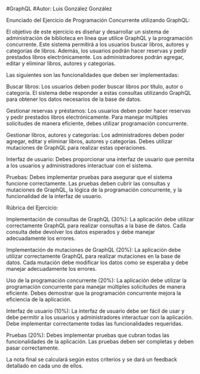 #GraphQL
#Autor: Luis González González

Enunciado del Ejercicio de Programación Concurrente utilizando GraphQL:

El objetivo de este ejercicio es diseñar y desarrollar un sistema de administración de biblioteca en línea que utilice GraphQL y la programación concurrente. Este sistema permitirá a los usuarios buscar libros, autores y categorías de libros. Además, los usuarios podrán hacer reservas y pedir prestados libros electrónicamente. Los administradores podrán agregar, editar y eliminar libros, autores y categorías.

Las siguientes son las funcionalidades que deben ser implementadas:

Buscar libros: Los usuarios deben poder buscar libros por título, autor o categoría. El sistema debe responder a estas consultas utilizando GraphQL para obtener los datos necesarios de la base de datos.

Gestionar reservas y préstamos: Los usuarios deben poder hacer reservas y pedir prestados libros electrónicamente. Para manejar múltiples solicitudes de manera eficiente, debes utilizar programación concurrente.

Gestionar libros, autores y categorías: Los administradores deben poder agregar, editar y eliminar libros, autores y categorías. Debes utilizar mutaciones de GraphQL para realizar estas operaciones.

Interfaz de usuario: Debes proporcionar una interfaz de usuario que permita a los usuarios y administradores interactuar con el sistema.

Pruebas: Debes implementar pruebas para asegurar que el sistema funcione correctamente. Las pruebas deben cubrir las consultas y mutaciones de GraphQL, la lógica de la programación concurrente, y la funcionalidad de la interfaz de usuario.

Rúbrica del Ejercicio:

Implementación de consultas de GraphQL (30%): La aplicación debe utilizar correctamente GraphQL para realizar consultas a la base de datos. Cada consulta debe devolver los datos esperados y debe manejar adecuadamente los errores.

Implementación de mutaciones de GraphQL (20%): La aplicación debe utilizar correctamente GraphQL para realizar mutaciones en la base de datos. Cada mutación debe modificar los datos como se esperaba y debe manejar adecuadamente los errores.

Uso de la programación concurrente (20%): La aplicación debe utilizar la programación concurrente para manejar múltiples solicitudes de manera eficiente. Debes demostrar que la programación concurrente mejora la eficiencia de la aplicación.

Interfaz de usuario (10%): La interfaz de usuario debe ser fácil de usar y debe permitir a los usuarios y administradores interactuar con la aplicación. Debe implementar correctamente todas las funcionalidades requeridas.

Pruebas (20%): Debes implementar pruebas que cubran todas las funcionalidades de la aplicación. Las pruebas deben ser completas y deben pasar correctamente.

La nota final se calculará según estos criterios y se dará un feedback detallado en cada uno de ellos.
